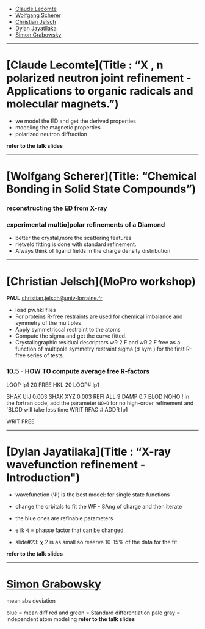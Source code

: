 + [Claude Lecomte](#claude-lecomte)
+ [Wolfgang Scherer](#wolfgang-scherer)
+ [Christian Jelsch](#christian-jelsch)
+ [Dylan Jayatilaka](#dylan-jayatilaka)
+ [Simon Grabowsky](#simon-grabowsky)

----

# [Claude Lecomte](Title : “X , n polarized neutron joint refinement - Applications to organic radicals and molecular magnets.”)
* we model the ED and get the derived properties
* modeling the magnetic properties
* polarized neutron diffraction 

__refer to the talk slides__

----

# [Wolfgang Scherer](Title: “Chemical Bonding in Solid State Compounds”)

### reconstructing the ED from X-ray 
### experimental multio]polar refinements of a Diamond
* better the crystal,more the scattering features
* rietveld fitting is done with standard refinement.
* Always think of ligand fields in the charge density distribution

----
 
# [Christian Jelsch](MoPro workshop)
__PAUL__
christian.jelsch@univ-lorraine.fr
* load pw.hkl files
* For proteins R-free restraints are used for chemical imbalance and symmetry of the multiples
* Apply symmetriccal restraint to the atoms
* Compute the sigma and get the curve fitted.
* Crystallographic residual descriptors wR 2 F and wR 2 F free as a function of multipole symmetry restraint sigma (σ sym ) for the first R-free series of tests.

### 10.5 - HOW TO compute average free R-factors
LOOP lp1 20
FREE HKL 20 LOOP# lp1

SHAK UIJ 0.003
SHAK XYZ 0.003
REFI ALL 9 DAMP 0.7 BLOD NOHO   ! in the fortran code, add the parameter `NOHO` for no high-order refinement and `BLOD will take less time
WRIT RFAC #
ADDR lp1

WRIT FREE 

----

# [Dylan Jayatilaka](Title : “X-ray wavefunction refinement - Introduction")

* wavefunction (Ψ) is the best model: for single state functions

* change the orbitals to fit the WF - 8Ang of charge and then iterate 
* the blue ones are refinable parameters
* e ik ·t = phasse factor that can be changed

* slide#23:  χ 2 is as small so reserve 10-15% of the data for the fit. 

__refer to the talk slides__

----

# [Simon Grabowsky](Title: "X-ray wavefunction refinement - Application")

mean abs deviation

blue = mean diff 
red and green = Standard differentiation
pale gray = independent atom modeling
__refer to the talk slides__


